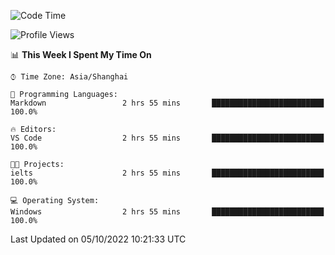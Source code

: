 <!--START_SECTION:waka-->
![Code Time](http://img.shields.io/badge/Code%20Time-205%20hrs%2044%20mins-blue)

![Profile Views](http://img.shields.io/badge/Profile%20Views-0-blue)

📊 **This Week I Spent My Time On** 

```text
⌚︎ Time Zone: Asia/Shanghai

💬 Programming Languages: 
Markdown                 2 hrs 55 mins       █████████████████████████   100.0%

🔥 Editors: 
VS Code                  2 hrs 55 mins       █████████████████████████   100.0%

🐱‍💻 Projects: 
ielts                    2 hrs 55 mins       █████████████████████████   100.0%

💻 Operating System: 
Windows                  2 hrs 55 mins       █████████████████████████   100.0%

```


 Last Updated on 05/10/2022 10:21:33 UTC
<!--END_SECTION:waka-->